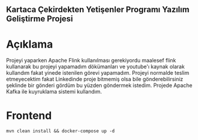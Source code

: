 ## Kartaca Çekirdekten Yetişenler Programı Yazılım Geliştirme Projesi


# Açıklama 
<span>Projeyi yaparken Apache Flink kullanılması gerekiyordu maalesef flink kullanarak bu projeyi yapamadım dökümanları ve youtube'ı kaynak olarak kullandım fakat yinede istenilen görevi yapamadım. Projeyi normalde teslim etmeyecektim fakat Linkedinde proje bitmemiş olsa bile gönderebilirsiniz şeklinde bir gönderi gördüm bu yüzden göndermek istedim. Projede Apache Kafka ile kuyruklama sistemi kullandım. </span>

# Frontend

```
mvn clean install && docker-compose up -d
```
